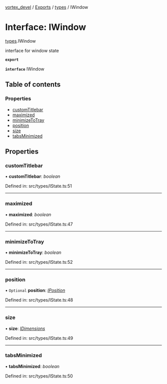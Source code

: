 [vortex_devel](../README.md) / [Exports](../modules.md) / [types](../modules/types.md) / IWindow

# Interface: IWindow

[types](../modules/types.md).IWindow

interface for window state

**`export`** 

**`interface`** IWindow

## Table of contents

### Properties

- [customTitlebar](types.iwindow.md#customtitlebar)
- [maximized](types.iwindow.md#maximized)
- [minimizeToTray](types.iwindow.md#minimizetotray)
- [position](types.iwindow.md#position)
- [size](types.iwindow.md#size)
- [tabsMinimized](types.iwindow.md#tabsminimized)

## Properties

### customTitlebar

• **customTitlebar**: *boolean*

Defined in: src/types/IState.ts:51

___

### maximized

• **maximized**: *boolean*

Defined in: src/types/IState.ts:47

___

### minimizeToTray

• **minimizeToTray**: *boolean*

Defined in: src/types/IState.ts:52

___

### position

• `Optional` **position**: [*IPosition*](types.iposition.md)

Defined in: src/types/IState.ts:48

___

### size

• **size**: [*IDimensions*](types.idimensions.md)

Defined in: src/types/IState.ts:49

___

### tabsMinimized

• **tabsMinimized**: *boolean*

Defined in: src/types/IState.ts:50
